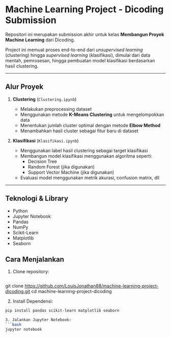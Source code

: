 # Machine Learning Project - Dicoding Submission

Repositori ini merupakan submission akhir untuk kelas **Membangun Proyek Machine Learning** dari Dicoding.

Project ini memuat proses end-to-end dari *unsupervised learning* (clustering) hingga *supervised learning* (klasifikasi), dimulai dari data mentah, pemrosesan, hingga pembuatan model klasifikasi berdasarkan hasil clustering.

---

## Alur Proyek

1. **Clustering** (`Clustering.ipynb`)
   - Melakukan preprocessing dataset
   - Menggunakan metode **K-Means Clustering** untuk mengelompokkan data
   - Menentukan jumlah cluster optimal dengan metode **Elbow Method**
   - Menambahkan hasil cluster sebagai fitur baru di dataset

2. **Klasifikasi** (`Klasifikasi.ipynb`)
   - Menggunakan label hasil clustering sebagai target klasifikasi
   - Membangun model klasifikasi menggunakan algoritma seperti:
     - Decision Tree
     - Random Forest (jika digunakan)
     - Support Vector Machine (jika digunakan)
   - Evaluasi model menggunakan metrik akurasi, confusion matrix, dll

---

## Teknologi & Library
- Python
- Jupyter Notebook
- Pandas
- NumPy
- Scikit-Learn
- Matplotlib
- Seaborn

## Cara Menjalankan
1. Clone repository:
   ```bash
git clone https://github.com/LouisJonathan88/machine-learning-project-dicoding.git
cd machine-learning-project-dicoding

2. Install Dependensi:
```bash
pip install pandas scikit-learn matplotlib seaborn

3. Jalankan Jupyter Notebook:
```bash
jupyter notebook

